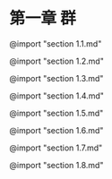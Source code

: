 # 第一章 群

@import "section 1.1.md"

@import "section 1.2.md"

@import "section 1.3.md"

@import "section 1.4.md"

@import "section 1.5.md"

@import "section 1.6.md"

@import "section 1.7.md"

@import "section 1.8.md"


